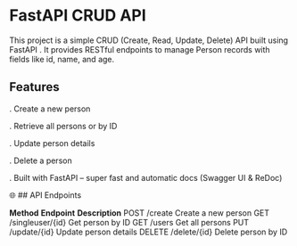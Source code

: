 # FastAPI CRUD API
This project is a simple CRUD (Create, Read, Update, Delete) API built using FastAPI
. It provides RESTful endpoints to manage Person records with fields like id, name, and age.

## Features

. Create a new person

. Retrieve all persons or by ID

. Update person details

. Delete a person

. Built with FastAPI – super fast and automatic docs (Swagger UI & ReDoc)

🌐 ## API Endpoints

**Method**	**Endpoint**	**Description**
POST	       /create	Create a new person
GET	        /singleuser/{id}	Get person by ID
GET         /users	Get all persons
PUT       	/update/{id}	Update person details
DELETE	    /delete/{id}	Delete person by ID

